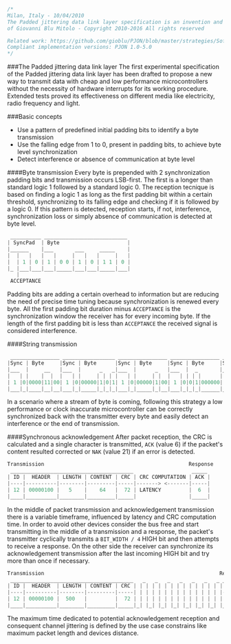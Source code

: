 
```cpp
/*
Milan, Italy - 10/04/2010
The Padded jittering data link layer specification is an invention and intellectual property
of Giovanni Blu Mitolo - Copyright 2010-2016 All rights reserved

Related work: https://github.com/gioblu/PJON/blob/master/strategies/SoftwareBitBang/
Compliant implementation versions: PJON 1.0-5.0
*/
```
###The Padded jittering data link layer
The first experimental specification of the Padded jittering data link layer has been drafted to propose a new way to transmit data with cheap and low performance microcontrollers without the necessity of hardware interrupts for its working procedure. Extended tests proved its effectiveness on different media like electricity, radio frequency and light.

###Basic concepts
* Use a pattern of predefined initial padding bits to identify a byte transmission
* Use the falling edge from 1 to 0, present in padding bits, to achieve byte level synchronization
* Detect interference or absence of communication at byte level

####Byte transmission
Every byte is prepended with 2 synchronization padding bits and transmission occurs LSB-first. The first is a longer than standard logic 1 followed by a standard logic 0. The reception tecnique is based on finding a logic 1 as long as the first padding bit within a certain threshold, synchronizing to its falling edge and checking if it is followed by a logic 0. If this pattern is detected, reception starts, if not, interference, synchronization loss or simply absence of communication is detected at byte level.
```cpp  
 __________ ___________________________
| SyncPad  | Byte                      |
|______    |___       ___     _____    |
|  |   |   |   |     |   |   |     |   |
|  | 1 | 0 | 1 | 0 0 | 1 | 0 | 1 1 | 0 |
|_ |___|___|___|_____|___|___|_____|___|
   |
 ACCEPTANCE
```
Padding bits are adding a certain overhead to information but are reducing the need of precise time tuning because synchronization is renewed every byte. All the first padding bit duration minus `ACCEPTANCE` is the synchronization window the receiver has for every incoming byte. If the length of the first padding bit is less than `ACCEPTANCE` the received signal is considered interference.

####String transmission
```cpp  
 ________________ _________________ ________________ ________________ __________________
|Sync | Byte     |Sync | Byte      |Sync | Byte     |Sync | Byte     |Sync | Byte       |
|___  |     __   |___  |      _   _|___  |      _   |___  |  _       |___  |  _    _    |
|   | |    |  |  |   | |     | | | |   | |     | |  |   | | | |      |   | | | |  | |   |
| 1 |0|0000|11|00| 1 |0|00000|1|0|1| 1 |0|00000|1|00| 1 |0|0|1|000000| 1 |0|0|1|00|1|000|
|___|_|____|__|__|___|_|_____|_|_|_|___|_|_____|_|__|___|_|_|_|______|___|_|_|_|__|_|___|
```
In a scenario where a stream of byte is coming, following this strategy a low performance or clock inaccurate microcontroller can be correctly synchronized back with the transmitter every byte and easily detect an interference or the end of transmission.


####Synchronous acknowledgement
After packet reception, the CRC is calculated and a single character is transmitted, `ACK` (value 6) if the packet's content resulted corrected or `NAK` (value 21) if an error is detected.
```cpp  
Transmission                                               Response
 ________________________________________                   _____
| ID |  HEADER  | LENGTH | CONTENT | CRC | CRC COMPUTATION | ACK |
|----|----------|--------|---------|-----|-------> <-------|-----|
| 12 | 00000100 |   5    |    64   |  72 | LATENCY         |  6  |
|____|__________|________|_________|_____|                 |_____|
```

In the middle of packet transmission and acknowledgement transmission there is a variable timeframe, influenced by latency and CRC computation time. In order to avoid other devices consider the bus free and start transmitting in the middle of a transmission and a response, the packet's transmitter cyclically transmits a `BIT_WIDTH / 4` HIGH bit and then attempts to receive a response. On the other side the receiver can synchronize its acknowledgement transmission after the last incoming HIGH bit and try more than once if necessary.
```cpp  
Transmission                                                         Response
 ________________________________________   _   _   _   _   _   _   _ _____
| ID |  HEADER  | LENGTH | CONTENT | CRC | | | | | | | | | | | | | | | ACK |
|----|----------|--------|---------|-----| | | | | | | | | | | | | | |-----|
| 12 | 00000100 |  500   |         |  72 | | | | | | | | | | | | | | |  6  |
|____|__________|________|_________|_____|_| |_| |_| |_| |_| |_| |_| |_____|

```

The maximum time dedicated to potential acknowledgement reception and consequent channel jittering is defined by the use case constrains like maximum packet length and devices distance.
